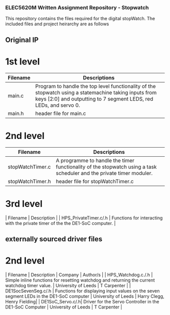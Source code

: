 ### ELEC5620M Written Assignment Repository - Stopwatch
This repository contains the files required for the digital stopWatch.
The included files and project heirarchy are as follows

## Original IP 
# 1st level
| Filename 				| Descriptions                 			 |
|--------------------|---------------------------------------|
| main.c     	| Program to handle the top level functionality of the stopwatch using a statemachine taking inputs from keys [2:0] and outputting to 7 segment LEDS, red LEDs, and servo 0. |
| main.h        | header file for main.c |

# 2nd level
| Filename 				| Descriptions                 			 |
|--------------------|---------------------------------------|
| stopWatchTimer.c    	| A programme to handle the timer functionality of the stopwatch using a task scheduler and the private timer moduler.|
| stopWatchTimer.h        | header file for stopWatchTimer.c |

# 3rd level
| Filename | Description |
| HPS_PrivateTimer.c/.h | Functions for interacting with the private timer of the the DE1-SoC computer. |

## externally sourced driver files
# 2nd level
| Filename | Description | Company | Author/s |
| HPS_Watchdog.c./.h | Simple inline functions for resetting watchdog and returning the current watchdog timer value. | University of Leeds | T Carpenter |
| DE1SocSevenSeg.c/.h | Functions for displaying input values on the seven segment LEDs in the DE1-SoC computer | University of Leeds | Harry Clegg, Henry Fielding|
| DE1SoC_Servo.c/.h| Driver for the Servo Controller in the DE1-SoC Computer | University of Leeds | T Carpenter |


